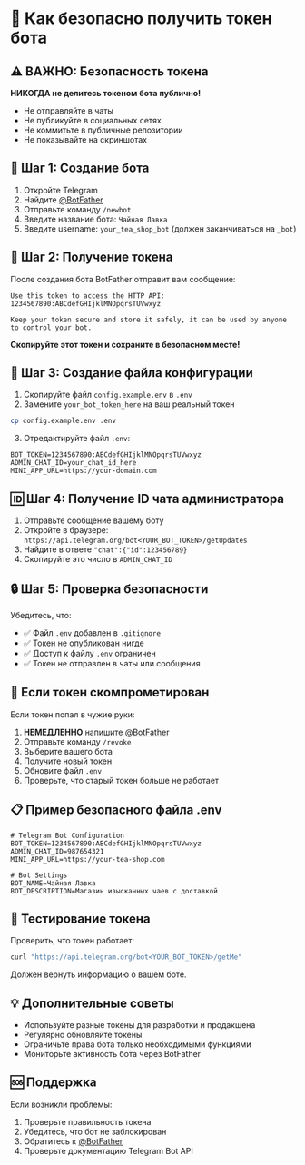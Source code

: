 # 🔐 Как безопасно получить токен бота

## ⚠️ ВАЖНО: Безопасность токена

**НИКОГДА не делитесь токеном бота публично!**
- Не отправляйте в чаты
- Не публикуйте в социальных сетях
- Не коммитьте в публичные репозитории
- Не показывайте на скриншотах

## 📱 Шаг 1: Создание бота

1. Откройте Telegram
2. Найдите [@BotFather](https://t.me/botfather)
3. Отправьте команду `/newbot`
4. Введите название бота: `Чайная Лавка`
5. Введите username: `your_tea_shop_bot` (должен заканчиваться на `_bot`)

## 🔑 Шаг 2: Получение токена

После создания бота BotFather отправит вам сообщение:

```
Use this token to access the HTTP API:
1234567890:ABCdefGHIjklMNOpqrsTUVwxyz

Keep your token secure and store it safely, it can be used by anyone to control your bot.
```

**Скопируйте этот токен и сохраните в безопасном месте!**

## 📝 Шаг 3: Создание файла конфигурации

1. Скопируйте файл `config.example.env` в `.env`
2. Замените `your_bot_token_here` на ваш реальный токен

```bash
cp config.example.env .env
```

3. Отредактируйте файл `.env`:

```env
BOT_TOKEN=1234567890:ABCdefGHIjklMNOpqrsTUVwxyz
ADMIN_CHAT_ID=your_chat_id_here
MINI_APP_URL=https://your-domain.com
```

## 🆔 Шаг 4: Получение ID чата администратора

1. Отправьте сообщение вашему боту
2. Откройте в браузере: `https://api.telegram.org/bot<YOUR_BOT_TOKEN>/getUpdates`
3. Найдите в ответе `"chat":{"id":123456789}`
4. Скопируйте это число в `ADMIN_CHAT_ID`

## 🔒 Шаг 5: Проверка безопасности

Убедитесь, что:
- ✅ Файл `.env` добавлен в `.gitignore`
- ✅ Токен не опубликован нигде
- ✅ Доступ к файлу `.env` ограничен
- ✅ Токен не отправлен в чаты или сообщения

## 🚨 Если токен скомпрометирован

Если токен попал в чужие руки:

1. **НЕМЕДЛЕННО** напишите [@BotFather](https://t.me/botfather)
2. Отправьте команду `/revoke`
3. Выберите вашего бота
4. Получите новый токен
5. Обновите файл `.env`
6. Проверьте, что старый токен больше не работает

## 📋 Пример безопасного файла .env

```env
# Telegram Bot Configuration
BOT_TOKEN=1234567890:ABCdefGHIjklMNOpqrsTUVwxyz
ADMIN_CHAT_ID=987654321
MINI_APP_URL=https://your-tea-shop.com

# Bot Settings
BOT_NAME=Чайная Лавка
BOT_DESCRIPTION=Магазин изысканных чаев с доставкой
```

## 🧪 Тестирование токена

Проверить, что токен работает:

```bash
curl "https://api.telegram.org/bot<YOUR_BOT_TOKEN>/getMe"
```

Должен вернуть информацию о вашем боте.

## 💡 Дополнительные советы

- Используйте разные токены для разработки и продакшена
- Регулярно обновляйте токены
- Ограничьте права бота только необходимыми функциями
- Мониторьте активность бота через BotFather

## 🆘 Поддержка

Если возникли проблемы:
1. Проверьте правильность токена
2. Убедитесь, что бот не заблокирован
3. Обратитесь к [@BotFather](https://t.me/botfather)
4. Проверьте документацию Telegram Bot API
